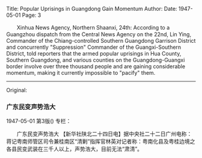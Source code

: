 Title: Popular Uprisings in Guangdong Gain Momentum
Author:
Date: 1947-05-01
Page: 3

　　Xinhua News Agency, Northern Shaanxi, 24th: According to a Guangzhou dispatch from the Central News Agency on the 22nd, Lin Ying, Commander of the Chiang-controlled Southern Guangdong Garrison District and concurrently "Suppression" Commander of the Guangxi-Southern District, told reporters that the armed popular uprisings in Hua County, Southern Guangdong, and various counties on the Guangdong-Guangxi border involve over three thousand people and are gaining considerable momentum, making it currently impossible to "pacify" them.



<hr /> 

Original: 


### 广东民变声势浩大

1947-05-01
第3版()
专栏：

　　广东民变声势浩大
    【新华社陕北二十四日电】据中央社二十二日广州电称：蒋记粤南师管区司令兼桂南区“清剿”指挥官林英对记者称：粤南化县及粤桂边境之各县民变武装在三千人以上，声势浩大，目前无法“肃清”。
